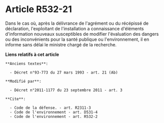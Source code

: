 # Article R532-21

Dans le cas où, après la délivrance de l'agrément ou du récépissé de déclaration, l'exploitant de l'installation a
connaissance d'éléments d'information nouveaux susceptibles de modifier l'évaluation des dangers ou des inconvénients pour la
santé publique ou l'environnement, il en informe sans délai le ministre chargé de la recherche.

**Liens relatifs à cet article**

	**Anciens textes**:

	  - Décret n°93-773 du 27 mars 1993 - art. 21 (Ab)

	**Modifié par**:

	  - Décret n°2011-1177 du 23 septembre 2011 - art. 3

	**Cite**:

	  - Code de la défense. - art. R2311-3
	  - Code de l'environnement - art. D531-4
	  - Code de l'environnement - art. R532-2
